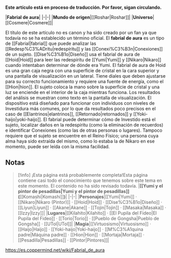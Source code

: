**Este artículo está en proceso de traducción. Por favor, sigan circulando.**


|**Fabrial de aura**|
|-|-|
|**Mundo de origen**|[[Roshar\|Roshar]]|
|**Universo**|[[Cosmere\|Cosmere]]|

El título de este artículo no es canon y ha sido creado por un fan ya que todavía no se ha establecido un término oficial.
El **fabrial de aura** es un tipo de [[Fabrial\|fabrial]] que puede analizar las [[Redesp%C3%ADritu\|redespíritu]] y las [[Conexi%C3%B3n\|Conexiones]] de un sujeto. [[Dise%C3%B1o\|Diseño]] usa el fabrial de aura de [[Hoid\|Hoid]] para leer las redespíritu de [[Yumi\|Yumi]] y [[Nikaro\|Nikaro]] cuando intentaban determinar de dónde era Yumi.
El fabrial de aura de Hoid es una gran caja negra con una superficie de cristal en la cara superior y una pantalla de visualización en un lateral. Tiene diales que deben ajustarse para su correcto funcionamiento y requiere una fuente de energía, como el [[Hion\|hion]]. El sujeto coloca la mano sobre la superficie de cristal y una luz se enciende en el interior de la caja mientras funciona. Los resultados del análisis se muestran como texto en la pantalla de visualización. El dispositivo está diseñado para funcionar con individuos con niveles de Investidura más comunes, por lo que da resultados poco precisos en el caso de [[Elantrinos\|elantrinos]], [[Retornado\|retornados]] y [[Yoki-haijo\|yoki-haijo]]. El fabrial puede determinar cómo de Investido está el sujeto, localizar daños en la redespíritu (como la eliminación de recuerdos) e identificar Conexiones (como las de otras personas o lugares). Tampoco requiere que el sujeto se encuentre en el Reino Físico; una persona cuya alma haya sido extraída del mismo, como lo estaba la de Nikaro en ese momento, puede ser leída con la misma facilidad.

## Notas

> [!info] ¡Esta página está probablemente completa!Esta página contiene casi todo el conocimiento que tenemos sobre este tema en este momento.
El contenido no ha sido revisado todavía.
|**[[Yumi y el pintor de pesadillas\|Yumi y el pintor de pesadillas]] (**[[Komashi\|Komashi]]**)**|
|-|-|
|**Personajes**|[[Yumi\|Yumi]] · [[Nikaro\|Nikaro (Pintor)]] · [[Hoid\|Hoid]] · [[Dise%C3%B1o\|Diseño]] · [[Liyun\|Liyun]] · [[Akane\|Akane]] · [[Tojin\|Tojin]] · [[Masaka\|Masaka]] · [[Izzy\|Izzy]]|
|**Lugares**|[[Kilahito\|Kilahito]] · [[El Pupila del Fideo\|El Pupila del Fideo]] · [[Torio\|Torio]] · [[Pueblo de Gongsha\|Pueblo de Gongsha]] · [[UTol\|UTol]]|
|**Magia**|[[Virtuosismo\|Virtuosismo]] · [[Haijo\|Haijo]] · [[Yoki-haijo\|Yoki-haijo]] · [[M%C3%A1quina padre\|Máquina padre]] · [[Hion\|Hion]] · [[Mortaja\|Mortaja]] · [[Pesadilla\|Pesadillas]] · [[Pintor\|Pintores]]|



https://es.coppermind.net/wiki/Fabrial_de_aura